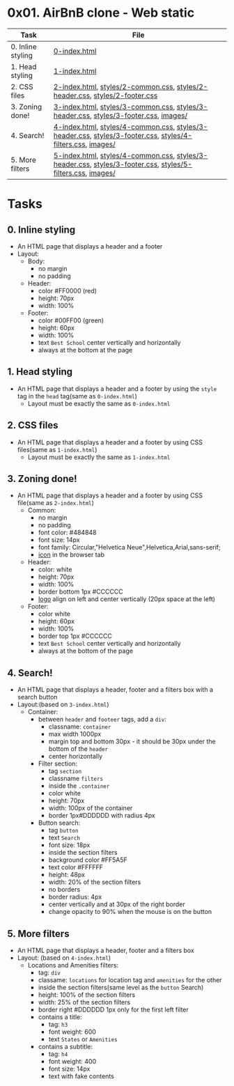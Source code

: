 # 0x01. AirBnB clone - Web static

| Task | File |
| ---- | ---- |
| 0. Inline styling | [0-index.html](./0-index.html) |
| 1. Head styling | [1-index.html](./1-index.html) |
| 2. CSS files | [2-index.html](./2-index.html), [styles/2-common.css](./styles/2-common.css), [styles/2-header.css](./styles/2-header.css), [styles/2-footer.css](./styles/2-footer.css) |
| 3. Zoning done! | [3-index.html](./3-index.html), [styles/3-common.css](./styles/3-common.css), [styles/3-header.css](./styles/3-header.css), [styles/3-footer.css](./styles/3-footer.css), [images/](./images/) |
| 4. Search! | [4-index.html](./4-index.html), [styles/4-common.css](./styles/4-common.css), [styles/3-header.css](./styles/3-header.css), [styles/3-footer.css](./styles/3-footer.css), [styles/4-filters.css](./styles/4-filters.css), [images/](./images/) |
| 5. More filters | [5-index.html](./5-index.html), [styles/4-common.css](./styles/4-common.css), [styles/3-header.css](./styles/3-header.css), [styles/3-footer.css](./styles/3-footer.css), [styles/5-filters.css](./styles/5-filters.css), [images/](./images/) |

# Tasks
## 0. Inline styling
* An HTML page that displays a header and a footer
* Layout:
	* Body:
		* no margin
		* no padding
	* Header:
		* color #FF0000 (red)
		* height: 70px
		* width: 100%
	* Footer:
		* color #00FF00 (green)
		* height: 60px
		* width: 100%
		* text `Best School` center vertically and horizontally
		* always at the bottom at the page
## 1. Head styling
* An HTML page that displays a header and a footer by using the `style` tag in the `head` tag(same as `0-index.html`)
	* Layout must be exactly the same as `0-index.html`
## 2. CSS files
* An HTML page that displays a header and a footer by using CSS files(same as `1-index.html`)
	* Layout must be exactly the same as `1-index.html`
## 3. Zoning done!
* An HTML page that displays a header and a footer by using CSS file(same as `2-index.html`)
	* Common:
		* no margin
		* no padding
		* font color: #484848
		* font size: 14px
		* font family: Circular,"Helvetica Neue",Helvetica,Arial,sans-serif;
		* [icon](./images/icon.png) in the browser tab
	* Header:
		* color: white
		* height: 70px
		* width: 100%
		* border bottom 1px #CCCCCC
		* [logo](./images/logo.png) align on left and center vertically (20px space at the left)
	* Footer:
		* color white
		* height: 60px
		* width: 100%
		* border top 1px #CCCCCC
		* text `Best School` center vertically and horizontally
		* always at the bottom of the page
## 4. Search!
* An HTML page that displays a header, footer and a filters box with a search button
* Layout:(based on `3-index.html`)
	* Container:
		* between `header` and `footeer` tags, add a `div`:
			* classname: `container`
			* max width 1000px
			* margin top and bottom 30px - it should be 30px under the bottom of the `header`
			* center horizontally
		* Filter section:
			* tag `section`
			* classname `filters`
			* inside the `.container`
			* color white
			* height: 70px
			* width: 100px of the container
			* border 1px#DDDDDD with radius 4px
		* Button search:
			* tag `button`
			* text `Search`
			* font size: 18px
			* inside the section filters
			* background color #FF5A5F
			* text color #FFFFFF
			* height: 48px
			* width: 20% of the section filters
			* no borders
			* border radius: 4px
			* center vertically and at 30px of the right border
			* change opacity to 90% when the mouse is on the button
## 5. More filters
* An HTML page that displays a header, footer and a filters box
* Layout: (based on `4-index.html`)
	* Locations and Amenities filters:
		* tag: `div`
		* classame: `locations` for location tag and `amenities` for the other
		* inside the section filters(same level as the `button` Search)
		* height: 100% of the section filters
		* width: 25% of the section filters
		* border right #DDDDDD 1px only for the first left filter
		* contains a title:
			* tag: `h3`
			* font weight: 600
			* text `States` or `Amenities`
		* contains a subtitle:
			* tag: `h4`
			* font weight: 400
			* font size: 14px
			* text with fake contents
